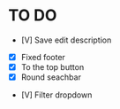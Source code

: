 # TO DO
- [V] Save edit description
- [X] Fixed footer
- [X] To the top button
- [X] Round seachbar
- [V] Filter dropdown
